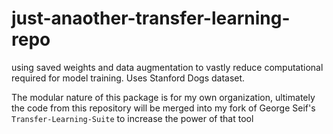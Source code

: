 # just-anaother-transfer-learning-repo


using saved weights and data augmentation to vastly reduce computational required for model training. Uses Stanford Dogs dataset.


The modular nature of this package is for my own organization, ultimately the code from this repository will be merged into my fork of George Seif's ```Transfer-Learning-Suite``` to increase the power of that tool